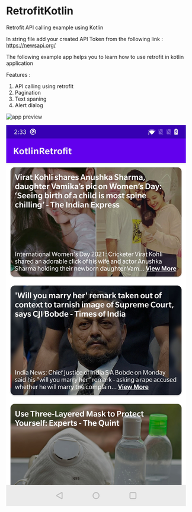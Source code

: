 # RetrofitKotlin
Retrofit API calling example using Kotlin

In string file add your created API Token from the following link : https://newsapi.org/

The following example app helps you to learn how to use retrofit in kotlin application

Features :
1. API calling using retrofit
2. Pagination
3. Text spaning
3. Alert dialog 

![app preview](https://github.com/[manoj140220]/[RetrofitKotlin]/Screenshot_20210308-143313.jpg?raw=true)

![alt text](https://github.com/manoj140220/RetrofitKotlin/blob/master/Screenshot_20210308-143313.jpg?raw=true)
